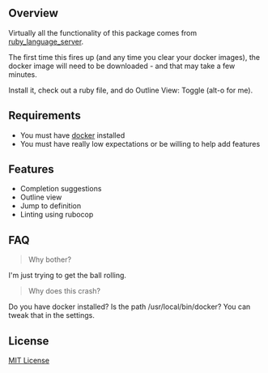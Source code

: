 ## Overview

Virtually all the functionality of this package comes from [ruby_language_server](https://github.com/kwerle/ruby_language_server).

The first time this fires up (and any time you clear your docker images), the docker image will need to be downloaded - and that may take a few minutes.

Install it, check out a ruby file, and do Outline View: Toggle (alt-o for me).

## Requirements

  - You must have [docker](https://www.docker.com/) installed
  - You must have really low expectations or be willing to help add features

## Features

  - Completion suggestions
  - Outline view
  - Jump to definition
  - Linting using rubocop

## FAQ

> Why bother?

I'm just trying to get the ball rolling.  

> Why does this crash?

Do you have docker installed?  Is the path /usr/local/bin/docker?  You can tweak that in the settings.

## License

[MIT License](https://liuderchi.mit-license.org/)
